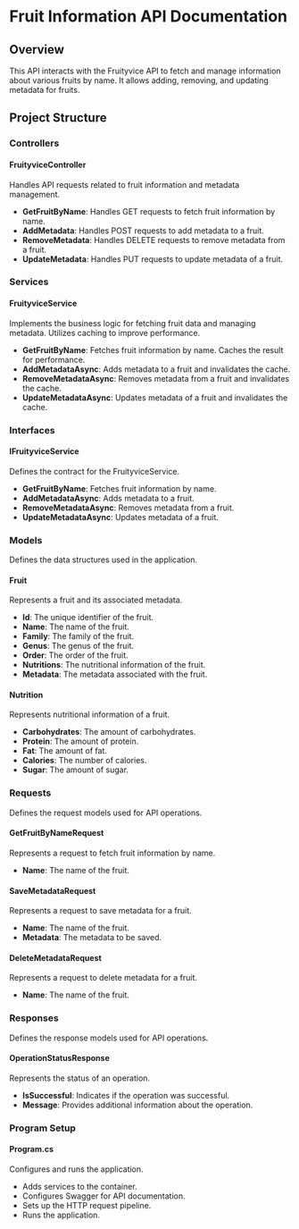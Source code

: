 # Fruit Information API Documentation

## Overview
This API interacts with the Fruityvice API to fetch and manage information about various fruits by name. It allows adding, removing, and updating metadata for fruits.

## Project Structure

### Controllers
#### FruityviceController
Handles API requests related to fruit information and metadata management.

- **GetFruitByName**: Handles GET requests to fetch fruit information by name.
- **AddMetadata**: Handles POST requests to add metadata to a fruit.
- **RemoveMetadata**: Handles DELETE requests to remove metadata from a fruit.
- **UpdateMetadata**: Handles PUT requests to update metadata of a fruit.

### Services
#### FruityviceService
Implements the business logic for fetching fruit data and managing metadata. Utilizes caching to improve performance.

- **GetFruitByName**: Fetches fruit information by name. Caches the result for performance.
- **AddMetadataAsync**: Adds metadata to a fruit and invalidates the cache.
- **RemoveMetadataAsync**: Removes metadata from a fruit and invalidates the cache.
- **UpdateMetadataAsync**: Updates metadata of a fruit and invalidates the cache.

### Interfaces
#### IFruityviceService
Defines the contract for the FruityviceService.

- **GetFruitByName**: Fetches fruit information by name.
- **AddMetadataAsync**: Adds metadata to a fruit.
- **RemoveMetadataAsync**: Removes metadata from a fruit.
- **UpdateMetadataAsync**: Updates metadata of a fruit.

### Models
Defines the data structures used in the application.

#### Fruit
Represents a fruit and its associated metadata.

- **Id**: The unique identifier of the fruit.
- **Name**: The name of the fruit.
- **Family**: The family of the fruit.
- **Genus**: The genus of the fruit.
- **Order**: The order of the fruit.
- **Nutritions**: The nutritional information of the fruit.
- **Metadata**: The metadata associated with the fruit.

#### Nutrition
Represents nutritional information of a fruit.

- **Carbohydrates**: The amount of carbohydrates.
- **Protein**: The amount of protein.
- **Fat**: The amount of fat.
- **Calories**: The number of calories.
- **Sugar**: The amount of sugar.

### Requests
Defines the request models used for API operations.

#### GetFruitByNameRequest
Represents a request to fetch fruit information by name.

- **Name**: The name of the fruit.

#### SaveMetadataRequest
Represents a request to save metadata for a fruit.

- **Name**: The name of the fruit.
- **Metadata**: The metadata to be saved.

#### DeleteMetadataRequest
Represents a request to delete metadata for a fruit.

- **Name**: The name of the fruit.

### Responses
Defines the response models used for API operations.

#### OperationStatusResponse
Represents the status of an operation.

- **IsSuccessful**: Indicates if the operation was successful.
- **Message**: Provides additional information about the operation.

### Program Setup
#### Program.cs
Configures and runs the application.

- Adds services to the container.
- Configures Swagger for API documentation.
- Sets up the HTTP request pipeline.
- Runs the application.
